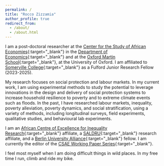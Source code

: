 ```yaml
---
permalink: /
title: "Rocco Zizzamia"
author_profile: true
redirect_from: 
  - /about/
  - /about.html
---
```



I am a post-doctoral researcher at the [Center for the Study of African Economies](https://www.csae.ox.ac.uk/){:target="_blank"} in the [Department of Economics](https://www.economics.ox.ac.uk/){:target="_blank"} and at the [Oxford Martin School](https://www.oxfordmartin.ox.ac.uk/){:target="_blank"}, at the University of Oxford. I am affiliated to [Somerville College](https://www.some.ox.ac.uk/our-people/rocco-zizzamia/){:target="_blank"} as a Fulford  Junior Research Fellow (2023-2025). 

My research focuses on social protection and labour markets. In my current work, I am using experimental methods to study the potential to leverage innovations in the design and delivery of social protection systems to increase household resilience to poverty and to extreme climate events such as floods. In the past, I have researched labour markets, inequality, poverty alleviation, poverty dynamics, and social stratification, using a variety of methods, including longitudinal surveys, field experiments, qualitative studies, and behavioural lab experiments. 

I am an [African Centre of Excellence for Inequality Research](https://aceir.uct.ac.za/){:target="_blank"} affiliate, a [SALDRU](https://www.saldru.uct.ac.za/){:target="_blank"} research affiliate, and a [Berlin University Alliance](https://www.berlin-university-alliance.de/commitments/international/bua-fellows-club/bua-featured-fellows/inhaltselemente/profile-rocco-zizzamia.html){:target="_blank"} fellow. I am currently the editor of the [CSAE Working Paper Series](https://www.csae.ox.ac.uk/working-papers){:target="_blank"}.

I feel most myself when I am doing difficult things in wild places. In my free time I run, climb and ride my bike. 

<!--  [run](https://www.thepowerof10.info/athletes/profile.aspx?athleteid=1175545){:target="_blank"}, [trail run](https://itra.run/api/RunnerSpace/GetRunnerSpace?memberString=Kv8Xs3dOnq9TP%2BrCLC6c6w%3D%3D){:target="_blank"}, and [climb](https://www.8a.nu/user/rocco-zizzamia){:target="_blank"}. -->